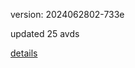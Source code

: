 version: 2024062802-733e

updated 25 avds

[details](https://github.com/0x74f917491bfa7ebfa379/ali_avd_db/blob/master/change_log/2024/06/28/02/733e.txt)
